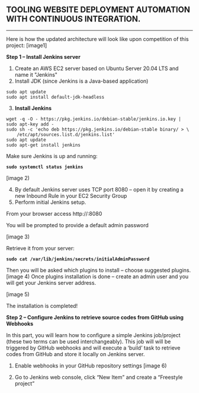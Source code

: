 ## TOOLING WEBSITE DEPLOYMENT AUTOMATION WITH CONTINUOUS INTEGRATION.
-----
Here is how the updated architecture will look like upon competition of this project:
[image1]

**Step 1 – Install Jenkins server**

1. Create an AWS EC2 server based on Ubuntu Server 20.04 LTS and name it "Jenkins"
2. Install JDK (since Jenkins is a Java-based application)

```
sudo apt update
sudo apt install default-jdk-headless
```

3. **Install Jenkins**

```
wget -q -O - https://pkg.jenkins.io/debian-stable/jenkins.io.key | sudo apt-key add -
sudo sh -c 'echo deb https://pkg.jenkins.io/debian-stable binary/ > \
    /etc/apt/sources.list.d/jenkins.list'
sudo apt update
sudo apt-get install jenkins
```

Make sure Jenkins is up and running:

**`sudo systemctl status jenkins`**

[image 2) 

4. By default Jenkins server uses TCP port 8080 – open it by creating a new Inbound Rule in your EC2 Security Group
5. Perform initial Jenkins setup.

From your browser access http://<Jenkins-Server-Public-IP-Address-or-Public-DNS-Name>:8080

You will be prompted to provide a default admin password

[image 3)

Retrieve it from your server:

**`sudo cat /var/lib/jenkins/secrets/initialAdminPassword`**

Then you will be asked which plugins to install – choose suggested plugins.
[image 4)
Once plugins installation is done – create an admin user and you will get your Jenkins server address.

[image 5)

The installation is completed!


**Step 2 – Configure Jenkins to retrieve source codes from GitHub using Webhooks**

In this part, you will learn how to configure a simple Jenkins job/project (these two terms can be used interchangeably). This job will will be triggered by GitHub webhooks and will execute a ‘build’ task to retrieve codes from GitHub and store it locally on Jenkins server.

1. Enable webhooks in your GitHub repository settings
[image 6)

2. Go to Jenkins web console, click “New Item” and create a “Freestyle project”
   







